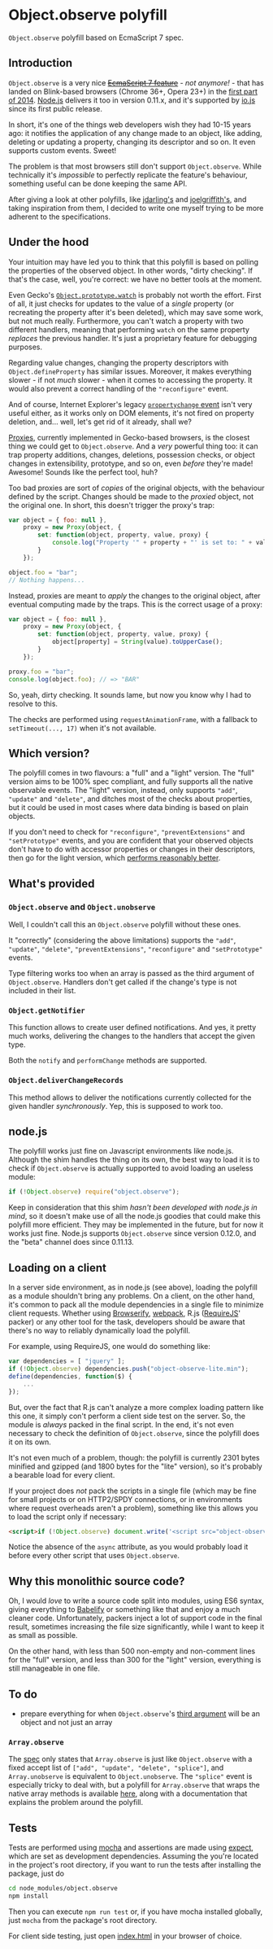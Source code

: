Object.observe polyfill
=======================

`Object.observe` polyfill based on EcmaScript 7 spec.

## Introduction

`Object.observe` is a very nice ~~[EcmaScript 7 feature](http://arv.github.io/ecmascript-object-observe/)~~ - *not anymore!* - that has landed on Blink-based browsers (Chrome 36+, Opera 23+) in the [first part of 2014](http://www.html5rocks.com/en/tutorials/es7/observe/). [Node.js](https://nodejs.org/) delivers it too in version 0.11.x, and it's supported by [io.js](https://iojs.org/) since its first public release.

In short, it's one of the things web developers wish they had 10-15 years ago: it notifies the application of any change made to an object, like adding, deleting or updating a property, changing its descriptor and so on. It even supports custom events. Sweet!

The problem is that most browsers still don't support `Object.observe`. While technically it's *impossible* to perfectly replicate the feature's behaviour, something useful can be done keeping the same API.

After giving a look at other polyfills, like [jdarling's](https://github.com/jdarling/Object.observe) and [joelgriffith's](https://github.com/joelgriffith/object-observe-es5), and taking inspiration from them, I decided to write one myself trying to be more adherent to the specifications.

## Under the hood

Your intuition may have led you to think that this polyfill is based on polling the properties of the observed object. In other words, "dirty checking". If that's the case, well, you're correct: we have no better tools at the moment.

Even Gecko's [`Object.prototype.watch`](https://developer.mozilla.org/en-US/docs/Web/JavaScript/Reference/Global_Objects/Object/watch) is probably not worth the effort. First of all, it just checks for updates to the value of a *single* property (or recreating the property after it's been deleted), which may save some work, but not much really. Furthermore, you can't watch a property with two different handlers, meaning that performing `watch` on the same property *replaces* the previous handler. It's just a proprietary feature for debugging purposes.

Regarding value changes, changing the property descriptors with `Object.defineProperty` has similar issues. Moreover, it makes everything slower - if not *much* slower - when it comes to accessing the property. It would also prevent a correct handling of the `"reconfigure"` event.

And of course, Internet Explorer's legacy [`propertychange` event](http://msdn.microsoft.com/en-us/library/ms536956%28VS.85%29.aspx) isn't very useful either, as it works only on DOM elements, it's not fired on property deletion, and... well, let's get rid of it already, shall we?

[Proxies](https://developer.mozilla.org/en-US/docs/Web/JavaScript/Reference/Global_Objects/Proxy), currently implemented in Gecko-based browsers, is the closest thing we could get to `Object.observe`. And a *very* powerful thing too: it can trap property additions, changes, deletions, possession checks, or object changes in extensibility, prototype, and so on, even *before* they're made! Awesome! Sounds like the perfect tool, huh?

Too bad proxies are sort of *copies* of the original objects, with the behaviour defined by the script. Changes should be made to the *proxied* object, not the original one. In short, this doesn't trigger the proxy's trap:

```js
var object = { foo: null },
    proxy = new Proxy(object, {
        set: function(object, property, value, proxy) {
            console.log("Property '" + property + "' is set to: " + value);
        }
    });

object.foo = "bar";
// Nothing happens...
```

Instead, proxies are meant to *apply* the changes to the original object, after eventual computing made by the traps. This is the correct usage of a proxy:

```js
var object = { foo: null },
    proxy = new Proxy(object, {
        set: function(object, property, value, proxy) {
            object[property] = String(value).toUpperCase();
        }
    });

proxy.foo = "bar";
console.log(object.foo); // => "BAR"
```

So, yeah, dirty checking. It sounds lame, but now you know why I had to resolve to this.

The checks are performed using `requestAnimationFrame`, with a fallback to `setTimeout(..., 17)` when it's not available.

## Which version?

The polyfill comes in two flavours: a "full" and a "light" version. The "full" version aims to be 100% spec compliant, and fully supports all the native observable events. The "light" version, instead, only supports `"add"`, `"update"` and `"delete"`, and ditches most of the checks about properties, but it could be used in most cases where data binding is based on plain objects.

If you don't need to check for `"reconfigure"`, `"preventExtensions"` and `"setPrototype"` events, and you are confident that your observed objects don't have to do with accessor properties or changes in their descriptors, then go for the light version, which [performs reasonably better](./benchmarks.md).


## What's provided

### `Object.observe` and `Object.unobserve`

Well, I couldn't call this an `Object.observe` polyfill without these ones.

It "correctly" (considering the above limitations) supports the `"add"`, `"update"`, `"delete"`, `"preventExtensions"`, `"reconfigure"` and `"setPrototype"` events.

Type filtering works too when an array is passed as the third argument of `Object.observe`. Handlers don't get called if the change's type is not included in their list.

### `Object.getNotifier`

This function allows to create user defined notifications. And yes, it pretty much works, delivering the changes to the handlers that accept the given type.

Both the `notify` and `performChange` methods are supported.

### `Object.deliverChangeRecords`

This method allows to deliver the notifications currently collected for the given handler *synchronously*. Yep, this is supposed to work too.

## node.js

The polyfill works just fine on Javascript environments like node.js. Although the shim handles the thing on its own, the best way to load it is to check if `Object.observe` is actually supported to avoid loading an useless module:

```js
if (!Object.observe) require("object.observe");
```

Keep in consideration that this shim *hasn't been developed with node.js in mind*, so it doesn't make use of all the node.js goodies that could make this polyfill more efficient. They may be implemented in the future, but for now it works just fine. Node.js supports `Object.observe` since version 0.12.0, and the "beta" channel does since 0.11.13.

## Loading on a client

In a server side environment, as in node.js (see above), loading the polyfill as a module shouldn't bring any problems. On a client, on the other hand, it's common to pack all the module dependencies in a single file to minimize client requests. Whether using [Browserify](http://browserify.org/), [webpack](http://webpack.github.io/), R.js ([RequireJS](http://requirejs.org/)' packer) or any other tool for the task, developers should be aware that there's no way to reliably dynamically load the polyfill.

For example, using RequireJS, one would do something like:

```js
var dependencies = [ "jquery" ];
if (!Object.observe) dependencies.push("object-observe-lite.min");
define(dependencies, function($) {
    ...
});
```

But, over the fact that R.js can't analyze a more complex loading pattern like this one, it simply con't perform a client side test on the server. So, the module is *always* packed in the final script. In the end, it's not even necessary to check the definition of `Object.observe`, since the polyfill does it on its own.

It's not even much of a problem, though: the polyfill is currently 2301 bytes minified and gzipped (and 1800 bytes for the "lite" version), so it's probably a bearable load for every client.

If your project does *not* pack the scripts in a single file (which may be fine for small projects or on HTTP2/SPDY connections, or in environments where request overheads aren't a problem), something like this allows you to load the script only if necessary:

```html
<script>if (!Object.observe) document.write('<script src="object-observe.min.js"></script>')</script>
```

Notice the absence of the `async` attribute, as you would probably load it before every other script that uses `Object.observe`.

## Why this monolithic source code?

Oh, I would *love* to write a source code split into modules, using ES6 syntax, giving everything to [Babelify](https://github.com/babel/babelify) or something like that and enjoy a much cleaner code. Unfortunately, packers inject a lot of support code in the final result, sometimes increasing the file size significantly, while I want to keep it as small as possible.

On the other hand, with less than 500 non-empty and non-comment lines for the "full" version, and less than 300 for the "light" version, everything is still manageable in one file.

## To do

* prepare everything for when `Object.observe`'s [third argument](http://arv.github.io/ecmascript-object-observe/#Object.observe) will be an object and not just an array

### `Array.observe`

The [spec](http://arv.github.io/ecmascript-object-observe/#Array.observe) only states that `Array.observe` is just like `Object.observe` with a fixed accept list of `["add", "update", "delete", "splice"]`, and `Array.unobserve` is equivalent to `Object.unobserve`. The `"splice"` event is especially tricky to deal with, but a polyfill for `Array.observe` that wraps the native array methods is available [here](https://github.com/MaxArt2501/array-observe), along with a documentation that explains the problem around the polyfill.

## Tests

Tests are performed using [mocha](http://mochajs.org/) and assertions are made using [expect](https://github.com/Automattic/expect.js), which are set as development dependencies. Assuming the you're located in the project's root directory, if you want to run the tests after installing the package, just do

```bash
cd node_modules/object.observe
npm install
```

Then you can execute `npm run test` or, if you have mocha installed globally, just `mocha` from the package's root directory.

For client side testing, just open [index.html](../test/index.html) in your browser of choice.
